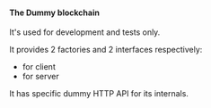 #### The Dummy blockchain

It's used for development and tests only.

It provides 2 factories and 2 interfaces respectively:

- for client
- for server

It has specific dummy HTTP API for its internals.

